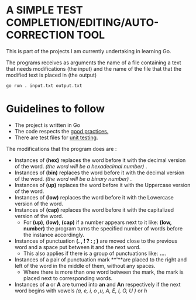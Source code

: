 A SIMPLE TEST COMPLETION/EDITING/AUTO-CORRECTION TOOL 
=============

This is part of the projects I am currently undertaking in learning Go.

The programs receives as arguments the name of a file containing a text that needs modifications (the input) and the name of the file that that the modified text is placed in (the output)

`go run . input.txt output.txt`

# Guidelines to follow

- The project is written in Go
- The code respects the [good practices.](https://learn.zone01kisumu.ke/git/root/public/src/branch/master/subjects/good-practices/README.md)
- There are test files for [unit testing](https://go.dev/doc/tutorial/add-a-test).

The modifications that the program does are :
 + Instances of **(hex)** replaces the word before it with the decimal version of the word. *(the word will be a hexadecimal number)* . 
 + Instances of **(bin)** replaces the word before it with the decimal version of the word. *(the word will be a binary number)* . 
 + Instances of **(up)** replaces the word before it with the Uppercase version of the word. 
 + Instances of **(low)** replaces the word before it with the Lowercase version of the word. 
 + Instances of **(cap)** replaces the word before it with the capitalized version of the word. 
    * For **(up)**, **(low)**, **(cap)** if a number appears next to it like: **(low, number)** the program turns the specified number of words before the instance accordingly.
 + Instances of punctuation **(. , ! ? : ; )** are moved close to the previous word and a space put between it and the next word.
    * This also applies if there is a group of punctuations like: **...**.
 + Instances of a pair of punctuation mark **'**are placed to the right and left of the word in the middle of them, without any spaces.
    * Where there is more than one word between the mark, the mark is placed next to corresponding words. 
 + Instances of **a** or **A** are turned into **an** and **An** respectively if the next word begins with vowels *(a, e, i, o ,u, A, E, I, O, U )* or *h* 

